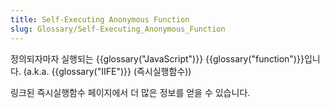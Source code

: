 ```yaml
---
title: Self-Executing Anonymous Function
slug: Glossary/Self-Executing_Anonymous_Function
---
```

정의되자마자 실행되는 {{glossary("JavaScript")}} {{glossary("function")}}입니다. (a.k.a. {{glossary("IIFE")}} (즉시실행함수))

링크된 즉시실행함수 페이지에서 더 많은 정보를 얻을 수 있습니다.
